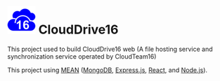 # ![CloudDrive16 Logo](client/public/logo64.png) CloudDrive16

This project used to build CloudDrive16 web (A file hosting service and synchronization service operated by CloudTeam16)

This project using [MEAN](https://en.wikipedia.org/wiki/MEAN_(solution_stack)) ([MongoDB](https://en.wikipedia.org/wiki/MongoDB), [Express.js](https://en.wikipedia.org/wiki/Express.js), [React](https://en.wikipedia.org/wiki/React_(JavaScript_library)), and [Node.js](https://en.wikipedia.org/wiki/Node.js)).
